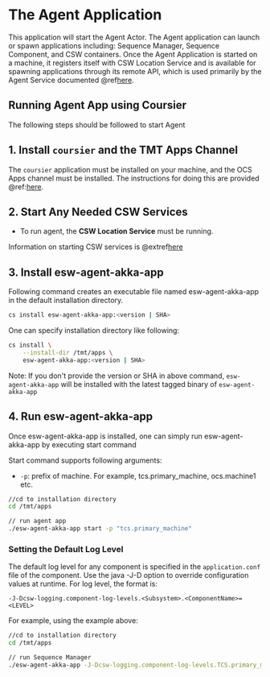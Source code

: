 # The Agent Application

This application will start the Agent Actor. The Agent application can launch or spawn applications including: Sequence Manager,
Sequence Component, and CSW containers. Once the Agent Application is started on a machine, it registers itself with CSW
Location Service and is available for spawning applications through its remote API, which is used primarily by the
Agent Service documented @ref[here](agent-service-app.md).

## Running Agent App using Coursier

The following steps should be followed to start Agent

## 1. Install `coursier` and the TMT Apps Channel

The `coursier` application must be installed on your machine, and the OCS Apps channel must be installed.
The instructions for doing this are provided @ref:[here](getting-apps.md).


## 2. Start Any Needed CSW Services

* To run agent, the **CSW Location Service** must be running.

Information on starting CSW services is @extref[here](csw:commons/apps)

## 3. Install esw-agent-akka-app

Following command creates an executable file named esw-agent-akka-app in the default installation directory.

```bash
cs install esw-agent-akka-app:<version | SHA>
```

One can specify installation directory like following:

```bash
cs install \
    --install-dir /tmt/apps \
    esw-agent-akka-app:<version | SHA>
```
Note: If you don't provide the version or SHA in above command, `esw-agent-akka-app` will be installed with the latest tagged binary of `esw-agent-akka-app`

## 4. Run esw-agent-akka-app

Once esw-agent-akka-app is installed, one can simply run esw-agent-akka-app by executing start command

Start command supports following arguments:

- `-p`: prefix of machine. For example, tcs.primary_machine, ocs.machine1 etc.

```bash
//cd to installation directory
cd /tmt/apps

// run agent app
./esw-agent-akka-app start -p "tcs.primary_machine"
```

### Setting the Default Log Level

The default log level for any component is specified in the `application.conf` file of the component.
Use the java -J-D option to override configuration values at runtime.  For log level, the format is:

```
-J-Dcsw-logging.component-log-levels.<Subsystem>.<ComponentName>=<LEVEL>
```

For example, using the example above:

```bash
//cd to installation directory
cd /tmt/apps

// run Sequence Manager
./esw-agent-akka-app -J-Dcsw-logging.component-log-levels.TCS.primary_machine=TRACE start -p "tcs.primary_machine"
```

